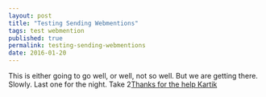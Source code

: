 ```yaml
---
layout: post
title: "Testing Sending Webmentions"
tags: test webmention
published: true
permalink: testing-sending-webmentions
date: 2016-01-20
---
```


This is either going to go well, or well, not so well. But we are getting there. Slowly.  Last one for the night. Take 2<a href="https://kartikprabhu.com/notes/test-note-totally-te" class="u-in-reply-to">Thanks for the help Kartik</a>
